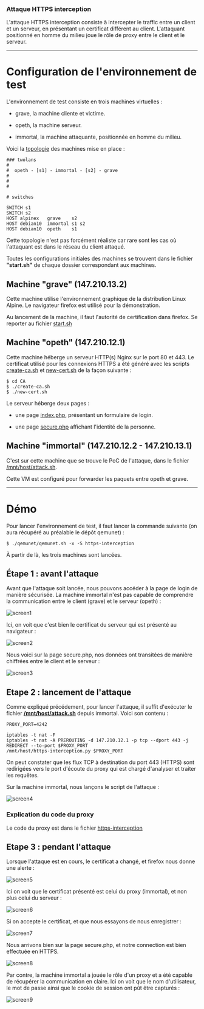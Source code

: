 ### Attaque HTTPS interception


L'attaque HTTPS interception consiste à intercepter le traffic entre un client et un serveur, en présentant un certificat différent au client. L'attaquant positionné en homme du milieu joue le rôle de proxy entre le client et le serveur.

----------------------------------------------

# Configuration de l'environnement de test

L'environnement de test consiste en trois machines virtuelles :

- grave, la machine cliente et victime.

- opeth, la machine serveur.

- immortal, la machine attaquante, positionnée en homme du milieu.


Voici la [topologie](https://github.com/t00sh/mastercsi-ter/blob/master/https-interception/topology) des machines mise en place :

```
### twolans
#
#  opeth - [s1] - immortal - [s2] - grave
#
#
#

# switches

SWITCH s1
SWITCH s2
HOST alpinex   grave    s2
HOST debian10  immortal s1 s2
HOST debian10  opeth    s1
```


Cette topologie n'est pas forcément réaliste car rare sont les cas où l'attaquant est dans le réseau du client attaqué.

Toutes les configurations initiales des machines se trouvent dans le fichier __"start.sh"__ de chaque dossier correspondant aux machines.

## Machine "grave" (147.210.13.2)

Cette machine utilise l'environnement graphique de la distribution Linux Alpine. Le navigateur firefox est utilisé pour la démonstration.

Au lancement de la machine, il faut l'autorité de certification dans firefox. Se reporter au fichier [start.sh](https://github.com/t00sh/mastercsi-ter/blob/master/https-interception/grave/start.sh)

## Machine "opeth" (147.210.12.1)

Cette machine héberge un serveur HTTP(s) Nginx sur le port 80 et 443. Le certificat utilisé pour les connexions HTTPS a été généré avec les scripts [create-ca.sh](https://github.com/t00sh/mastercsi-ter/tree/master/CA/create-ca.sh) et [new-cert.sh](https://github.com/t00sh/mastercsi-ter/tree/master/CA/new-cert.sh) de la façon suivante :

```
$ cd CA
$ ./create-ca.sh
$ ./new-cert.sh
```

Le serveur héberge deux pages :

  - une page [index.php](https://github.com/t00sh/mastercsi-ter/blob/master/https-interception/opeth/www/index.php), présentant un formulaire de login.

  - une page [secure.php](https://github.com/t00sh/mastercsi-ter/blob/master/https-interception/opeth/www/secure.php) affichant l'identité de la personne.

## Machine "immortal" (147.210.12.2 - 147.210.13.1)

C'est sur cette machine que se trouve le PoC de l'attaque, dans le fichier [/mnt/host/attack.sh](https://github.com/t00sh/mastercsi-ter/tree/master-b64c24f/https-interception/immortal/attack.sh).

Cette VM est configuré pour forwarder les paquets entre opeth et grave.

------------------------------------------------------

# Démo

Pour lancer l'environnement de test, il faut lancer la commande suivante (on aura récupéré au préalable le dépôt qemunet) :

```
$ ./qemunet/qemunet.sh -x -S https-interception
```

À partir de là, les trois machines sont lancées.

## Étape 1 : avant l'attaque

Avant que l'attaque soit lancée, nous pouvons accéder à la page de login de manière sécurisée. La machine immortal n'est pas capable de comprendre la communication entre le client (grave) et le serveur (opeth) :

![screen1](../medias/https-interception/screen1.png?raw=true)

Ici, on voit que c'est bien le certificat du serveur qui est présenté au navigateur :

![screen2](../medias/https-interception/screen2.png?raw=true)

Nous voici sur la page secure.php, nos données ont transitées de manière chiffrées entre le client et le serveur :

![screen3](../medias/https-interception/screen3.png?raw=true)

## Etape 2 : lancement de l'attaque

Comme expliqué précédement, pour lancer l'attaque, il suffit d'exécuter le fichier __[/mnt/host/attack.sh](https://github.com/t00sh/mastercsi-ter/blob/master/https-interception/immortal/attack.sh)__ depuis immortal.
Voici son contenu :

```
PROXY_PORT=4242

iptables -t nat -F
iptables -t nat -A PREROUTING -d 147.210.12.1 -p tcp --dport 443 -j REDIRECT --to-port $PROXY_PORT
/mnt/host/https-interception.py $PROXY_PORT
```

On peut constater que les flux TCP à destination du port 443 (HTTPS) sont redirigées vers le port d'écoute du proxy qui est chargé d'analyser et traiter les requêtes.

Sur la machine immortal, nous lançons le script de l'attaque :

![screen4](../medias/https-interception/screen4.png?raw=true)

### Explication du code du proxy
Le code du proxy est dans le fichier [https-interception](https://github.com/t00sh/mastercsi-ter/blob/master/https-interception/immortal/https-interception.py)

<!--- PARLER ICI DES options de la création des sockets --->

## Etape 3 : pendant l'attaque

Lorsque l'attaque est en cours, le certificat a changé, et firefox nous donne une alerte :

![screen5](../medias/https-interception/screen5.png?raw=true)

Ici on voit que le certificat présenté est celui du proxy (immortal), et non plus celui du serveur :

![screen6](../medias/https-interception/screen6.png?raw=true)

Si on accepte le certificat, et que nous essayons de nous enregistrer :

![screen7](../medias/https-interception/screen7.png?raw=true)

Nous arrivons bien sur la page secure.php, et notre connection est bien effectuée en HTTPS.

![screen8](../medias/https-interception/screen8.png?raw=true)

Par contre, la machine immortal a jouée le rôle d'un proxy et a été capable de récupérer la communication en claire. Ici on voit que le nom d'utilisateur, le mot de passe ainsi que le cookie de session ont pût être capturés :

![screen9](../medias/https-interception/screen9.png?raw=true)
